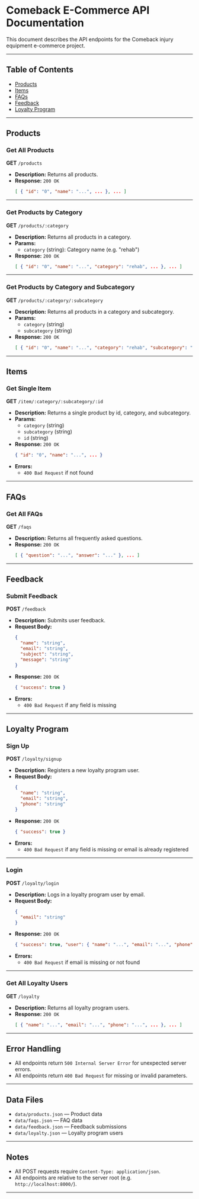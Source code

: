 # Comeback E-Commerce API Documentation

This document describes the API endpoints for the Comeback injury equipment e-commerce project.

---

## Table of Contents

- [Products](#products)
- [Items](#items)
- [FAQs](#faqs)
- [Feedback](#feedback)
- [Loyalty Program](#loyalty-program)

---

## Products

### Get All Products

**GET** `/products`

- **Description:** Returns all products.
- **Response:** `200 OK`  
  ```json
  [ { "id": "0", "name": "...", ... }, ... ]
  ```

---

### Get Products by Category

**GET** `/products/:category`

- **Description:** Returns all products in a category.
- **Params:**  
  - `category` (string): Category name (e.g. "rehab")
- **Response:** `200 OK`  
  ```json
  [ { "id": "0", "name": "...", "category": "rehab", ... }, ... ]
  ```

---

### Get Products by Category and Subcategory

**GET** `/products/:category/:subcategory`

- **Description:** Returns all products in a category and subcategory.
- **Params:**  
  - `category` (string)
  - `subcategory` (string)
- **Response:** `200 OK`  
  ```json
  [ { "id": "0", "name": "...", "category": "rehab", "subcategory": "Resistance Training", ... }, ... ]
  ```

---

## Items

### Get Single Item

**GET** `/item/:category/:subcategory/:id`

- **Description:** Returns a single product by id, category, and subcategory.
- **Params:**  
  - `category` (string)
  - `subcategory` (string)
  - `id` (string)
- **Response:** `200 OK`  
  ```json
  { "id": "0", "name": "...", ... }
  ```
- **Errors:**  
  - `400 Bad Request` if not found

---

## FAQs

### Get All FAQs

**GET** `/faqs`

- **Description:** Returns all frequently asked questions.
- **Response:** `200 OK`  
  ```json
  [ { "question": "...", "answer": "..." }, ... ]
  ```

---

## Feedback

### Submit Feedback

**POST** `/feedback`

- **Description:** Submits user feedback.
- **Request Body:**  
  ```json
  {
    "name": "string",
    "email": "string",
    "subject": "string",
    "message": "string"
  }
  ```
- **Response:** `200 OK`  
  ```json
  { "success": true }
  ```
- **Errors:**  
  - `400 Bad Request` if any field is missing

---

## Loyalty Program

### Sign Up

**POST** `/loyalty/signup`

- **Description:** Registers a new loyalty program user.
- **Request Body:**  
  ```json
  {
    "name": "string",
    "email": "string",
    "phone": "string"
  }
  ```
- **Response:** `200 OK`  
  ```json
  { "success": true }
  ```
- **Errors:**  
  - `400 Bad Request` if any field is missing or email is already registered

---

### Login

**POST** `/loyalty/login`

- **Description:** Logs in a loyalty program user by email.
- **Request Body:**  
  ```json
  {
    "email": "string"
  }
  ```
- **Response:** `200 OK`  
  ```json
  { "success": true, "user": { "name": "...", "email": "...", "phone": "...", ... } }
  ```
- **Errors:**  
  - `400 Bad Request` if email is missing or not found

---

### Get All Loyalty Users

**GET** `/loyalty`

- **Description:** Returns all loyalty program users.
- **Response:** `200 OK`  
  ```json
  [ { "name": "...", "email": "...", "phone": "...", ... }, ... ]
  ```

---

## Error Handling

- All endpoints return `500 Internal Server Error` for unexpected server errors.
- All endpoints return `400 Bad Request` for missing or invalid parameters.

---

## Data Files

- `data/products.json` — Product data
- `data/faqs.json` — FAQ data
- `data/feedback.json` — Feedback submissions
- `data/loyalty.json` — Loyalty program users

---

## Notes

- All POST requests require `Content-Type: application/json`.
- All endpoints are relative to the server root (e.g. `http://localhost:8000/`).

---
